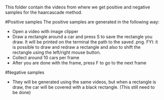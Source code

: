 This folder contain the videos from where we get positive and negative samples for the haarcascade method.

#Positive samples 
The positive samples are generated in the following way:
- Open a video with image clipper
- Draw a rectangle around a car and press S to save the rectangle you draw. It will be printed on the terminal the path to the saved .png. FYI: it is possible to draw and redraw a rectangle and also to shift the rectangle using the left/right mouse button.
- Collect around 10 cars per frame
- After you are done with the frame, press F to go to the next frame

#Negative samples
- They will be generated using the same videos, but when a rectangle is draw, the car will be covered with a black rectangle. (This still need to be done)
